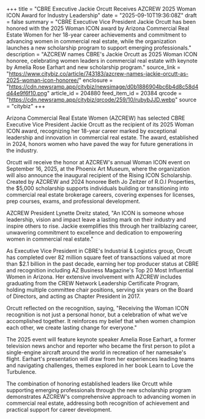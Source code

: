 +++
title = "CBRE Executive Jackie Orcutt Receives AZCREW 2025 Woman ICON Award for Industry Leadership"
date = "2025-09-10T19:36:08Z"
draft = false
summary = "CBRE Executive Vice President Jackie Orcutt has been honored with the 2025 Woman ICON award by Arizona Commercial Real Estate Women for her 18-year career achievements and commitment to advancing women in commercial real estate, while the organization launches a new scholarship program to support emerging professionals."
description = "AZCREW names CBRE's Jackie Orcutt as 2025 Woman ICON honoree, celebrating women leaders in commercial real estate with keynote by Amelia Rose Earhart and new scholarship program."
source_link = "https://www.citybiz.co/article/743183/azcrew-names-jackie-orcutt-as-2025-woman-icon-honoree/"
enclosure = "https://cdn.newsramp.app/citybiz/newsimage/d0b1886904bc6b4d8c58d4d44e9f6f10.png"
article_id = 204880
feed_item_id = 20384
qrcode = "https://cdn.newsramp.app/citybiz/qrcode/259/10/rubybJJD.webp"
source = "citybiz"
+++

<p>Arizona Commercial Real Estate Women (AZCREW) has selected CBRE Executive Vice President Jackie Orcutt as the recipient of its 2025 Woman ICON award, recognizing her 18-year career marked by exceptional leadership and innovation in commercial real estate. The award, established in 2024, honors women who have paved the way for future generations in the industry.</p><p>Orcutt will receive the honor at AZCREW's annual Woman ICON event on September 16, 2025, at the Phoenix Art Museum, where the organization will also announce the inaugural recipient of the Rising ICON Scholarship. Created by AZCREW and 2024 honoree Beth Jo Zeitzer of R.O.I Properties, the $5,000 scholarship supports individuals building or transitioning into commercial real estate brokerage careers, covering expenses for licenses, prep courses, exams, and professional development.</p><p>AZCREW President Lynette Dreitz stated, "An ICON is someone whose leadership, vision and impact leave a lasting mark on their industry and inspire others to rise. Jackie exemplifies this through her trailblazing career, unwavering commitment to excellence and dedication to empowering women in commercial real estate."</p><p>As Executive Vice President in CBRE's Industrial & Logistics group, Orcutt has completed over 82 million square feet of transactions valued at more than $2.1 billion in the past decade, earning her top producer status at CBRE and recognition including AZ Business Magazine's Top 20 Most Influential Women in Arizona. Her extensive involvement with AZCREW includes graduating from the CREW Network Leadership Certificate Program, holding multiple committee chair positions, serving six years on the Board of Directors, and acting as Chapter President in 2017.</p><p>Orcutt reflected on the recognition, saying, "Receiving the Woman ICON recognition is not just a personal honor, but a celebration of what we've accomplished together. It reinforces my belief that when women champion each other, we create lasting change for everyone."</p><p>The 2025 event will feature keynote speaker Amelia Rose Earhart, a former television news anchor and reporter who became the first person to pilot a single-engine aircraft around the world in recreation of her namesake's flight. Earhart's presentation will draw from her experiences leading teams and navigating challenges, themes explored in her book Learn to Love the Turbulence.</p><p>The combination of honoring established leaders like Orcutt while supporting emerging professionals through the new scholarship program demonstrates AZCREW's comprehensive approach to advancing women in commercial real estate, addressing both recognition of achievement and practical support for career development.</p>